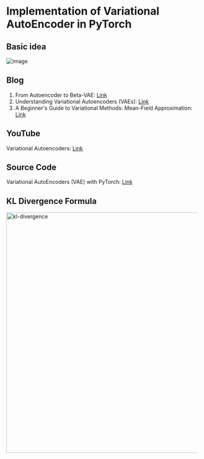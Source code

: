 # Implementation of Variational AutoEncoder in PyTorch

## Basic idea

![image](https://github.com/duongngockhanh/variational-autoencoder-pytorch/assets/87640587/24717c8e-c8a7-4e2b-9aa2-db914f6504c0)


## Blog
1. From Autoencoder to Beta-VAE: [Link](https://lilianweng.github.io/posts/2018-08-12-vae/)
2. Understanding Variational Autoencoders (VAEs): [Link](https://towardsdatascience.com/understanding-variational-autoencoders-vaes-f70510919f73)
3. A Beginner's Guide to Variational Methods: Mean-Field Approximation: [Link](https://blog.evjang.com/2016/08/variational-bayes.html)

## YouTube
Variational Autoencoders: [Link](https://www.youtube.com/watch?v=9zKuYvjFFS8&list=LL&index=1&t=222s)

## Source Code

Variational AutoEncoders (VAE) with PyTorch: [Link](https://avandekleut.github.io/vae/)

## KL Divergence Formula

<img width="632" alt="kl-divergence" src="https://github.com/duongngockhanh/variational-autoencoder-pytorch/assets/87640587/dc8cbfaa-99de-4a28-b372-32fa26762e2d">
